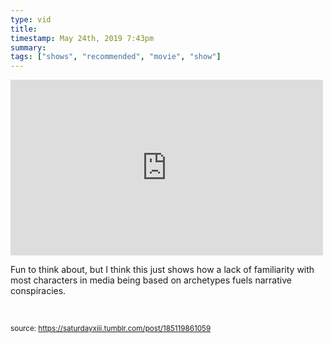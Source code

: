 ```yaml
---
type: vid
title: 
timestamp: May 24th, 2019 7:43pm
summary: 
tags: ["shows", "recommended", "movie", "show"]
---
```

<iframe width="500" height="281"  id="youtube_iframe" src="https://www.youtube.com/embed/ygYlxTxSaCM?feature=oembed&amp;enablejsapi=1&amp;origin=http://safe.txmblr.com&amp;wmode=opaque" frameborder="0" allow="accelerometer; autoplay; clipboard-write; encrypted-media; gyroscope; picture-in-picture" allowfullscreen></iframe>                    
                                            
Fun to think about, but I think this just shows how a lack of familiarity with most characters in media being based on archetypes fuels narrative conspiracies.

<br/>
 
                                                    
<small>source: https://saturdayxiii.tumblr.com/post/185119861059</small>